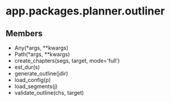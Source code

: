# app.packages.planner.outliner

## Members
- Any(*args, **kwargs)
- Path(*args, **kwargs)
- create_chapters(segs, target, mode='full')
- est_dur(s)
- generate_outline(jdir)
- load_config(p)
- load_segments(j)
- validate_outline(chs, target)

